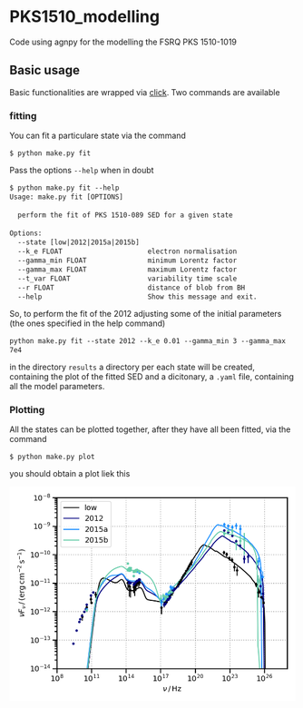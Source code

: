 # PKS1510_modelling
Code using agnpy for the modelling the FSRQ PKS 1510-1019

## Basic usage

Basic functionalities are wrapped via [click](https://click.palletsprojects.com/en/8.0.x/).
Two commands are available 

### fitting
You can fit a particulare state via the command
```shell 
$ python make.py fit
```
Pass the options `--help` when in doubt
```shell
$ python make.py fit --help
Usage: make.py fit [OPTIONS]

  perform the fit of PKS 1510-089 SED for a given state

Options:
  --state [low|2012|2015a|2015b]
  --k_e FLOAT                     electron normalisation
  --gamma_min FLOAT               minimum Lorentz factor
  --gamma_max FLOAT               maximum Lorentz factor
  --t_var FLOAT                   variability time scale
  --r FLOAT                       distance of blob from BH
  --help                          Show this message and exit.
```

So, to perform the fit of the 2012 adjusting some of the initial parameters (the ones specified in the help command)
```shell
python make.py fit --state 2012 --k_e 0.01 --gamma_min 3 --gamma_max 7e4
```
in the directory `results` a directory per each state will be created, containing the plot of the fitted SED and a dicitonary, a `.yaml` file, containing all the model parameters.

### Plotting
All the states can be plotted together, after they have all been fitted, via the command
```shell
$ python make.py plot 
```
you should obtain a plot liek this

![](results/sed_all_states.png)